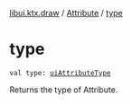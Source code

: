 [libui.ktx.draw](../README.md) / [Attribute](README.md) / [type](type.md)

# type

`val type: `[`uiAttributeType`](../../libui/ui-attribute-type.md)

Returns the type of Attribute.


